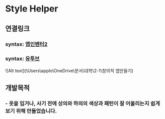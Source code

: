 # Style Helper
## 연결링크
### syntax: [앱인벤터2](http://ai2.appinventor.mit.edu/?locale=en#6317293257752576)
### syntax: [유투브](https://youtu.be/IncAdP5EnOc)
![Alt text](\Users\applo\OneDrive\문서\대학\2-1\창의적 앱만들기)
## 개발목적
### - 옷을 입거나, 사기 전에 상의와 하의의 색상과 패턴이 잘 어울리는지 쉽게 보기 위해 만들었습니다.
